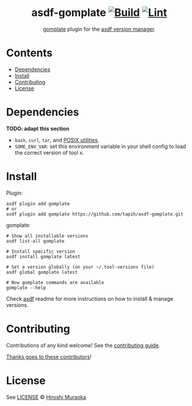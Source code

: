 <div align="center">

# asdf-gomplate [![Build](https://github.com/tapih/asdf-gomplate/actions/workflows/build.yml/badge.svg)](https://github.com/tapih/asdf-gomplate/actions/workflows/build.yml) [![Lint](https://github.com/tapih/asdf-gomplate/actions/workflows/lint.yml/badge.svg)](https://github.com/tapih/asdf-gomplate/actions/workflows/lint.yml)

[gomplate](https://github.com/hairyhenderson/gomplate) plugin for the [asdf version manager](https://asdf-vm.com).

</div>

# Contents

- [Dependencies](#dependencies)
- [Install](#install)
- [Contributing](#contributing)
- [License](#license)

# Dependencies

**TODO: adapt this section**

- `bash`, `curl`, `tar`, and [POSIX utilities](https://pubs.opengroup.org/onlinepubs/9699919799/idx/utilities.html).
- `SOME_ENV_VAR`: set this environment variable in your shell config to load the correct version of tool x.

# Install

Plugin:

```shell
asdf plugin add gomplate
# or
asdf plugin add gomplate https://github.com/tapih/asdf-gomplate.git
```

gomplate:

```shell
# Show all installable versions
asdf list-all gomplate

# Install specific version
asdf install gomplate latest

# Set a version globally (on your ~/.tool-versions file)
asdf global gomplate latest

# Now gomplate commands are available
gomplate --help
```

Check [asdf](https://github.com/asdf-vm/asdf) readme for more instructions on how to
install & manage versions.

# Contributing

Contributions of any kind welcome! See the [contributing guide](contributing.md).

[Thanks goes to these contributors](https://github.com/tapih/asdf-gomplate/graphs/contributors)!

# License

See [LICENSE](LICENSE) © [Hiroshi Muraoka](https://github.com/tapih/)
